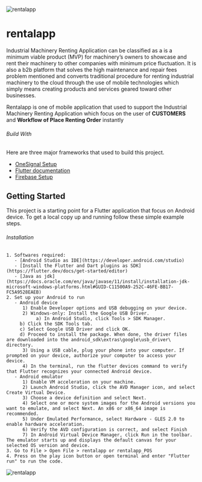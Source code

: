 ![rentalapp](https://firebasestorage.googleapis.com/v0/b/rentalapp-fa5bd.appspot.com/o/email%2FheaderImage.PNG?alt=media&token=d5bbed07-9ff1-4530-8389-184188ab1b1b)
# rentalapp

Industrial Machinery Renting Application can be classified as a is a minimum viable product (MVP) for machinery’s owners to showcase and rent their machinery to other companies with minimum price fluctuation. It is also a b2b platform that solves the high maintenance and repair fees problem mentioned and converts traditional procedure for renting industrial machinery to the cloud through the use of mobile technologies which simply means creating products and services geared toward other businesses.

Rentalapp is one of mobile application that used to support the Industrial Machinery Renting Application which focus on the user of **CUSTOMERS** and **Workflow of Place Renting Order** instantly 

###### Build With
Here are three major frameworks that used to build this project.
- [OneSignal Setup](https://documentation.onesignal.com/docs/flutter-sdk-setup)
- [Flutter documentation](https://flutter.dev/docs)
- [Firebase Setup](https://firebase.google.com/docs/flutter/setup?platform=android)

## Getting Started

This project is a starting point for a Flutter application that focus on Android device. To get a local copy up and running follow these simple example steps.

###### Installation
	1. Softwares required:
	   - [Android Studio as IDE](https://developer.android.com/studio)
	   - [Install the Flutter and Dart plugins as SDK](https://flutter.dev/docs/get-started/editor)
	   - [Java as jdk](https://docs.oracle.com/en/java/javase/11/install/installation-jdk-microsoft-windows-platforms.html#GUID-C11500A9-252C-46FE-BB17-FC5A9528EAEB)
	2. Set up your Android to run
	   - Android device
	      1) Enable Developer options and USB debugging on your device.
	      2) Windows-only: Install the Google USB Driver.
		       a) In Android Studio, click Tools > SDK Manager.
		 b) Click the SDK Tools tab.
		 c) Select Google USB Driver and click OK.
		 d) Proceed to install the package. When done, the driver files are downloaded into the android_sdk\extras\google\usb_driver\ directory.
	      3) Using a USB cable, plug your phone into your computer. If prompted on your device, authorize your computer to access your device.
	      4) In the terminal, run the flutter devices command to verify that Flutter recognizes your connected Android device.
	   - Android emulator
	      1) Enable VM acceleration on your machine.
	      2) Launch Android Studio, click the AVD Manager icon, and select Create Virtual Device.
	      3) Choose a device definition and select Next.
	      4) Select one or more system images for the Android versions you want to emulate, and select Next. An x86 or x86_64 image is recommended.
	      5) Under Emulated Performance, select Hardware - GLES 2.0 to enable hardware acceleration.
	      6) Verify the AVD configuration is correct, and select Finish
	      7) In Android Virtual Device Manager, click Run in the toolbar. The emulator starts up and displays the default canvas for your selected OS version and device.
	3. Go to File > Open File > rentalapp or rentalapp_POS
	4. Press on the play icon button or open terminal and enter "Flutter run" to run the code.

![rentalapp](https://firebasestorage.googleapis.com/v0/b/rentalapp-fa5bd.appspot.com/o/email%2FbottomImage.PNG?alt=media&token=f766e653-0fd4-4e6d-980f-4aeaaae75024)
